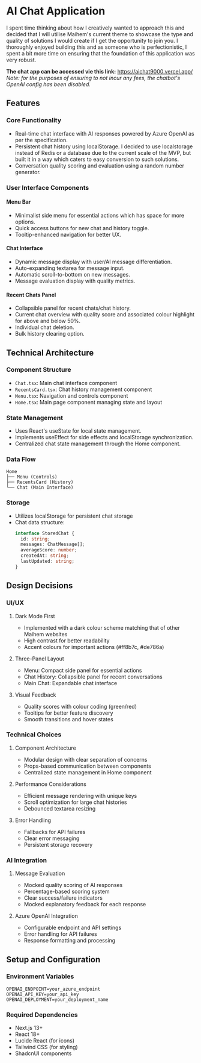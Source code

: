 # AI Chat Application

I spent time thinking about how I creatively wanted to approach this and decided that I will utilise Maihem's current theme to showcase the type and quality of solutions I would create if I get the opportunity to join you. I thoroughly enjoyed building this and as someone who is perfectionistic, I spent a bit more time on ensuring that the foundation of this application was very robust.

**The chat app can be accessed vie this link:** https://aichat9000.vercel.app/
*Note: for the purposes of ensuring to not incur any fees, the chatbot's OpenAI config has been disabled.*

## Features

### Core Functionality
- Real-time chat interface with AI responses powered by Azure OpenAI as per the specification.
- Persistent chat history using localStorage. I decided to use localstorage instead of Redis or a database due to the current scale of the MVP, but built it in a way which caters to easy conversion to such solutions.
- Conversation quality scoring and evaluation using a random number generator.

### User Interface Components

#### Menu Bar
- Minimalist side menu for essential actions which has space for more options.
- Quick access buttons for new chat and history toggle.
- Tooltip-enhanced navigation for better UX.

#### Chat Interface
- Dynamic message display with user/AI message differentiation.
- Auto-expanding textarea for message input.
- Automatic scroll-to-bottom on new messages.
- Message evaluation display with quality metrics.

#### Recent Chats Panel
- Collapsible panel for recent chats/chat history.
- Current chat overview with quality score and associated colour highlight for above and below 50%.
- Individual chat deletion.
- Bulk history clearing option.

## Technical Architecture

### Component Structure
- `Chat.tsx`: Main chat interface component
- `RecentsCard.tsx`: Chat history management component
- `Menu.tsx`: Navigation and controls component
- `Home.tsx`: Main page component managing state and layout

### State Management
- Uses React's useState for local state management.
- Implements useEffect for side effects and localStorage synchronization.
- Centralized chat state management through the Home component.

### Data Flow
```
Home
├── Menu (Controls)
├── RecentsCard (History)
└── Chat (Main Interface)
```

### Storage
- Utilizes localStorage for persistent chat storage
- Chat data structure:
  ```typescript
  interface StoredChat {
    id: string;
    messages: ChatMessage[];
    averageScore: number;
    createdAt: string;
    lastUpdated: string;
  }
  ```

## Design Decisions

### UI/UX
1. Dark Mode First
   - Implemented with a dark colour scheme matching that of other Maihem websites
   - High contrast for better readability
   - Accent colours for important actions (#ff8b7c, #de786a)

2. Three-Panel Layout
   - Menu: Compact side panel for essential actions
   - Chat History: Collapsible panel for recent conversations
   - Main Chat: Expandable chat interface

3. Visual Feedback
   - Quality scores with colour coding (green/red)
   - Tooltips for better feature discovery
   - Smooth transitions and hover states

### Technical Choices

1. Component Architecture
   - Modular design with clear separation of concerns
   - Props-based communication between components
   - Centralized state management in Home component

2. Performance Considerations
   - Efficient message rendering with unique keys
   - Scroll optimization for large chat histories
   - Debounced textarea resizing

3. Error Handling
   - Fallbacks for API failures
   - Clear error messaging
   - Persistent storage recovery

### AI Integration

1. Message Evaluation
   - Mocked quality scoring of AI responses
   - Percentage-based scoring system
   - Clear success/failure indicators
   - Mocked explanatory feedback for each response

2. Azure OpenAI Integration
   - Configurable endpoint and API settings
   - Error handling for API failures
   - Response formatting and processing

## Setup and Configuration

### Environment Variables
```
OPENAI_ENDPOINT=your_azure_endpoint
OPENAI_API_KEY=your_api_key
OPENAI_DEPLOYMENT=your_deployment_name
```

### Required Dependencies
- Next.js 13+
- React 18+
- Lucide React (for icons)
- Tailwind CSS (for styling)
- ShadcnUI components
